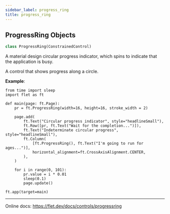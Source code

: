 ```yaml
---
sidebar_label: progress_ring
title: progress_ring
---
```


## ProgressRing Objects

```python
class ProgressRing(ConstrainedControl)
```

A material design circular progress indicator, which spins to indicate that the application is busy.

A control that shows progress along a circle.

**Example**:

  
```
from time import sleep
import flet as ft

def main(page: ft.Page):
    pr = ft.ProgressRing(width=16, height=16, stroke_width = 2)

    page.add(
        ft.Text("Circular progress indicator", style="headlineSmall"),
        ft.Row([pr, ft.Text("Wait for the completion...")]),
        ft.Text("Indeterminate circular progress", style="headlineSmall"),
        ft.Column(
            [ft.ProgressRing(), ft.Text("I'm going to run for ages...")],
            horizontal_alignment=ft.CrossAxisAlignment.CENTER,
        ),
    )

    for i in range(0, 101):
        pr.value = i * 0.01
        sleep(0.1)
        page.update()

ft.app(target=main)
```
  
  -----
  
  Online docs: https://flet.dev/docs/controls/progressring

